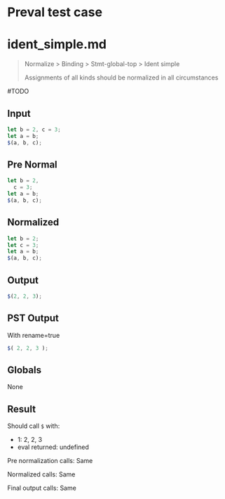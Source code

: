 # Preval test case

# ident_simple.md

> Normalize > Binding > Stmt-global-top > Ident simple
>
> Assignments of all kinds should be normalized in all circumstances

#TODO

## Input

`````js filename=intro
let b = 2, c = 3;
let a = b;
$(a, b, c);
`````

## Pre Normal

`````js filename=intro
let b = 2,
  c = 3;
let a = b;
$(a, b, c);
`````

## Normalized

`````js filename=intro
let b = 2;
let c = 3;
let a = b;
$(a, b, c);
`````

## Output

`````js filename=intro
$(2, 2, 3);
`````

## PST Output

With rename=true

`````js filename=intro
$( 2, 2, 3 );
`````

## Globals

None

## Result

Should call `$` with:
 - 1: 2, 2, 3
 - eval returned: undefined

Pre normalization calls: Same

Normalized calls: Same

Final output calls: Same
